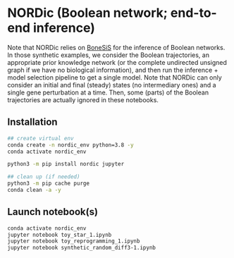 # NORDic (Boolean network; end-to-end inference)

Note that NORDic relies on [BoneSiS](https://github.com/bioasp/bonesis) for the inference of Boolean networks. In those synthetic examples, we consider the Boolean trajectories, an appropriate prior knowledge network (or the complete undirected unsigned graph if we have no biological information), and then run the inference + model selection pipeline to get a single model. Note that NORDic can only consider an initial and final (steady) states (no intermediary ones) and a single gene perturbation at a time. Then, some (parts) of the Boolean trajectories are actually ignored in these notebooks.

## Installation

```bash
## create virtual env
conda create -n nordic_env python=3.8 -y
conda activate nordic_env

python3 -m pip install nordic jupyter

## clean up (if needed)
python3 -m pip cache purge
conda clean -a -y
```

## Launch notebook(s)

```bash
conda activate nordic_env
jupyter notebook toy_star_1.ipynb
jupyter notebook toy_reprogramming_1.ipynb
jupyter notebook synthetic_random_diff3-1.ipynb
```
